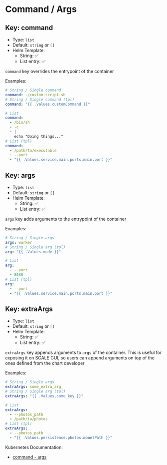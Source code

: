 # Command / Args

## Key: command

- Type: `list`
- Default: `string` or `[]`
- Helm Template:
  - String: ✅
  - List entry: ✅

`command` key overrides the entrypoint of the container

Examples:

```yaml
# String / Single command
command: ./custom-script.sh
# String / Single command (tpl)
command: "{{ .Values.customCommand }}"

# List
command:
  - /bin/sh
  - -c
  - |
    echo "Doing things..."
# List (tpl)
command:
  - /path/to/executable
  - --port
  - "{{ .Values.service.main.ports.main.port }}"
```

## Key: args

- Type: `list`
- Default: `string` or `[]`
- Helm Template:
  - String: ✅
  - List entry: ✅

`args` key adds arguments to the entrypoint of the container

Examples:

```yaml
# String / Single args
args: worker
# String / Single arg (tpl)
arg: "{{ .Values.mode }}"

# List
arg:
  - --port
  - 8080
# List (tpl)
arg:
  - --port
  - "{{ .Values.service.main.ports.main.port }}"
```

## Key: extraArgs

- Type: `list`
- Default: `string` or `[]`
- Helm Template:
  - String: ✅
  - List entry: ✅

`extraArgs` key appends arguments to `args` of the container.
This is useful for exposing it on SCALE GUI, so users can append
arguments on top of the ones defined from the chart developer

Examples:

```yaml
# String / Single args
extraArgs: some_extra_arg
# String / Single arg (tpl)
extraArgs: "{{ .Values.some_key }}"

# List
extraArgs:
  - --photos_path
  - /path/to/photos
# List (tpl)
extraArgs:
  - --photos_path
  - "{{ .Values.persistence.photos.mountPath }}"
```

Kubernetes Documentation:

- [command - args](https://kubernetes.io/docs/tasks/inject-data-application/define-command-argument-container/#define-a-command-and-arguments-when-you-create-a-pod)
